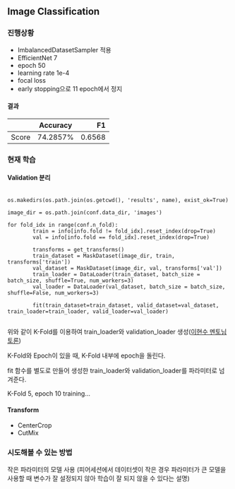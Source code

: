 ## Image Classification
### 진행상황
- ImbalancedDatasetSampler 적용
- EfficientNet 7
- epoch 50
- learning rate 1e-4
- focal loss
- early stopping으로 11 epoch에서 정지

#### 결과
|| Accuracy | F1 |
|---|:---:|---:|
|Score|74.2857%	| 0.6568 |

### 현재 학습
#### Validation 분리
<pre>
  <code>
os.makedirs(os.path.join(os.getcwd(), 'results', name), exist_ok=True)

image_dir = os.path.join(conf.data_dir, 'images')

for fold_idx in range(conf.n_fold):
        train = info[info.fold != fold_idx].reset_index(drop=True)
        val = info[info.fold == fold_idx].reset_index(drop=True)

        transforms = get_transforms()
        train_dataset = MaskDataset(image_dir, train, transforms['train'])
        val_dataset = MaskDataset(image_dir, val, transforms['val'])
        train_loader = DataLoader(train_dataset, batch_size = batch_size, shuffle=True, num_workers=3)
        val_loader = DataLoader(val_dataset, batch_size = batch_size, shuffle=False, num_workers=3)
        
        fit(train_dataset=train_dataset, valid_dataset=val_dataset, train_loader=train_loader, valid_loader=val_loader)
  </code>
</pre>

위와 같이 K-Fold를 이용하여 train_loader와 validation_loader 생성([이현수 멘토님 토론](http://boostcamp.stages.ai/competitions/1/discussion/post/57))

K-Fold와 Epoch이 있을 때, K-Fold 내부에 epoch을 돌린다.

fit 함수를 별도로 만들어 생성한 train_loader와 validation_loader를 파라미터로 넘겨준다.

K-Fold 5, epoch 10 training...

#### Transform
- CenterCrop
- CutMix

### 시도해볼 수 있는 방법
작은 파라미터의 모델 사용 (피어세션에서 데이터셋이 작은 경우 파라미터가 큰 모델을 사용할 때 변수가 잘 설정되지 않아 학습이 잘 되지 않을 수 있다는 설명)

